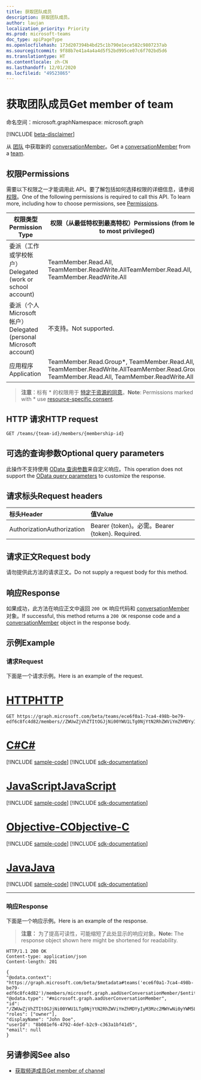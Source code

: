 ```yaml
---
title: 获取团队成员
description: 获取团队成员。
author: laujan
localization_priority: Priority
ms.prod: microsoft-teams
doc_type: apiPageType
ms.openlocfilehash: 173d207394b4bd25c1b790e1ece582c9807237ab
ms.sourcegitcommit: 9f88b7e41a4a4a4d5f52bd995ce07c6f702bd5d6
ms.translationtype: HT
ms.contentlocale: zh-CN
ms.lasthandoff: 12/01/2020
ms.locfileid: "49523865"
---
```

# <a name="get-member-of-team"></a><span data-ttu-id="ab09b-103">获取团队成员</span><span class="sxs-lookup"><span data-stu-id="ab09b-103">Get member of team</span></span>

<span data-ttu-id="ab09b-104">命名空间：microsoft.graph</span><span class="sxs-lookup"><span data-stu-id="ab09b-104">Namespace: microsoft.graph</span></span>

[!INCLUDE [beta-disclaimer](../../includes/beta-disclaimer.md)]

<span data-ttu-id="ab09b-105">从 [团队](../resources/team.md) 中获取新的 [conversationMember](../resources/conversationmember.md)。</span><span class="sxs-lookup"><span data-stu-id="ab09b-105">Get a [conversationMember](../resources/conversationmember.md) from a [team](../resources/team.md).</span></span>

## <a name="permissions"></a><span data-ttu-id="ab09b-106">权限</span><span class="sxs-lookup"><span data-stu-id="ab09b-106">Permissions</span></span>

<span data-ttu-id="ab09b-p101">需要以下权限之一才能调用此 API。要了解包括如何选择权限的详细信息，请参阅[权限](/graph/permissions-reference)。</span><span class="sxs-lookup"><span data-stu-id="ab09b-p101">One of the following permissions is required to call this API. To learn more, including how to choose permissions, see [Permissions](/graph/permissions-reference).</span></span>

|<span data-ttu-id="ab09b-109">权限类型</span><span class="sxs-lookup"><span data-stu-id="ab09b-109">Permission Type</span></span>|<span data-ttu-id="ab09b-110">权限（从最低特权到最高特权）</span><span class="sxs-lookup"><span data-stu-id="ab09b-110">Permissions (from least to most privileged)</span></span>|
|---------|-------------|
|<span data-ttu-id="ab09b-111">委派（工作或学校帐户）</span><span class="sxs-lookup"><span data-stu-id="ab09b-111">Delegated (work or school account)</span></span>| <span data-ttu-id="ab09b-112">TeamMember.Read.All, TeamMember.ReadWrite.All</span><span class="sxs-lookup"><span data-stu-id="ab09b-112">TeamMember.Read.All, TeamMember.ReadWrite.All</span></span> |
|<span data-ttu-id="ab09b-113">委派（个人 Microsoft 帐户）</span><span class="sxs-lookup"><span data-stu-id="ab09b-113">Delegated (personal Microsoft account)</span></span> | <span data-ttu-id="ab09b-114">不支持。</span><span class="sxs-lookup"><span data-stu-id="ab09b-114">Not supported.</span></span>    |
|<span data-ttu-id="ab09b-115">应用程序</span><span class="sxs-lookup"><span data-stu-id="ab09b-115">Application</span></span>| <span data-ttu-id="ab09b-116">TeamMember.Read.Group\*, TeamMember.Read.All, TeamMember.ReadWrite.All</span><span class="sxs-lookup"><span data-stu-id="ab09b-116">TeamMember.Read.Group\*, TeamMember.Read.All, TeamMember.ReadWrite.All</span></span> |

> <span data-ttu-id="ab09b-117">**注意**：标有 \* 的权限用于 [特定于资源的同意](https://aka.ms/teams-rsc)。</span><span class="sxs-lookup"><span data-stu-id="ab09b-117">**Note**: Permissions marked with \* use [resource-specific consent](https://aka.ms/teams-rsc).</span></span>

## <a name="http-request"></a><span data-ttu-id="ab09b-118">HTTP 请求</span><span class="sxs-lookup"><span data-stu-id="ab09b-118">HTTP request</span></span>
<!-- { "blockType": "ignored"} -->
```http
GET /teams/{team-id}/members/{membership-id}
```

## <a name="optional-query-parameters"></a><span data-ttu-id="ab09b-119">可选的查询参数</span><span class="sxs-lookup"><span data-stu-id="ab09b-119">Optional query parameters</span></span>

<span data-ttu-id="ab09b-120">此操作不支持使用 [OData 查询参数](/graph/query-parameters)来自定义响应。</span><span class="sxs-lookup"><span data-stu-id="ab09b-120">This operation does not support the [OData query parameters](/graph/query-parameters) to customize the response.</span></span>

## <a name="request-headers"></a><span data-ttu-id="ab09b-121">请求标头</span><span class="sxs-lookup"><span data-stu-id="ab09b-121">Request headers</span></span>

| <span data-ttu-id="ab09b-122">标头</span><span class="sxs-lookup"><span data-stu-id="ab09b-122">Header</span></span>       | <span data-ttu-id="ab09b-123">值</span><span class="sxs-lookup"><span data-stu-id="ab09b-123">Value</span></span> |
|:---------------|:--------|
| <span data-ttu-id="ab09b-124">Authorization</span><span class="sxs-lookup"><span data-stu-id="ab09b-124">Authorization</span></span>  | <span data-ttu-id="ab09b-p102">Bearer {token}。必需。</span><span class="sxs-lookup"><span data-stu-id="ab09b-p102">Bearer {token}. Required.</span></span>  |

## <a name="request-body"></a><span data-ttu-id="ab09b-127">请求正文</span><span class="sxs-lookup"><span data-stu-id="ab09b-127">Request body</span></span>

<span data-ttu-id="ab09b-128">请勿提供此方法的请求正文。</span><span class="sxs-lookup"><span data-stu-id="ab09b-128">Do not supply a request body for this method.</span></span>

## <a name="response"></a><span data-ttu-id="ab09b-129">响应</span><span class="sxs-lookup"><span data-stu-id="ab09b-129">Response</span></span>

<span data-ttu-id="ab09b-130">如果成功，此方法在响应正文中返回 `200 OK` 响应代码和 [conversationMember](../resources/conversationmember.md) 对象。</span><span class="sxs-lookup"><span data-stu-id="ab09b-130">If successful, this method returns a `200 OK` response code and a [conversationMember](../resources/conversationmember.md) object in the response body.</span></span>

## <a name="example"></a><span data-ttu-id="ab09b-131">示例</span><span class="sxs-lookup"><span data-stu-id="ab09b-131">Example</span></span>

### <a name="request"></a><span data-ttu-id="ab09b-132">请求</span><span class="sxs-lookup"><span data-stu-id="ab09b-132">Request</span></span>

<span data-ttu-id="ab09b-133">下面是一个请求示例。</span><span class="sxs-lookup"><span data-stu-id="ab09b-133">Here is an example of the request.</span></span>

# <a name="http"></a>[<span data-ttu-id="ab09b-134">HTTP</span><span class="sxs-lookup"><span data-stu-id="ab09b-134">HTTP</span></span>](#tab/http)
<!-- {
  "blockType": "request",
  "name": "team-get_member"
} -->
```msgraph-interactive
GET https://graph.microsoft.com/beta/teams/ece6f0a1-7ca4-498b-be79-edf6c8fc4d82/members//ZWUwZjVhZTItOGJjNi00YWU1LTg0NjYtN2RhZWViYmZhMDYyIyM3Mzc2MWYwNi0yYWM5LTQ2OWMtOWYxMC0yNzlhOGNjMjY3Zjk=
```
# <a name="c"></a>[<span data-ttu-id="ab09b-135">C#</span><span class="sxs-lookup"><span data-stu-id="ab09b-135">C#</span></span>](#tab/csharp)
[!INCLUDE [sample-code](../includes/snippets/csharp/team-get-member-csharp-snippets.md)]
[!INCLUDE [sdk-documentation](../includes/snippets/snippets-sdk-documentation-link.md)]

# <a name="javascript"></a>[<span data-ttu-id="ab09b-136">JavaScript</span><span class="sxs-lookup"><span data-stu-id="ab09b-136">JavaScript</span></span>](#tab/javascript)
[!INCLUDE [sample-code](../includes/snippets/javascript/team-get-member-javascript-snippets.md)]
[!INCLUDE [sdk-documentation](../includes/snippets/snippets-sdk-documentation-link.md)]

# <a name="objective-c"></a>[<span data-ttu-id="ab09b-137">Objective-C</span><span class="sxs-lookup"><span data-stu-id="ab09b-137">Objective-C</span></span>](#tab/objc)
[!INCLUDE [sample-code](../includes/snippets/objc/team-get-member-objc-snippets.md)]
[!INCLUDE [sdk-documentation](../includes/snippets/snippets-sdk-documentation-link.md)]

# <a name="java"></a>[<span data-ttu-id="ab09b-138">Java</span><span class="sxs-lookup"><span data-stu-id="ab09b-138">Java</span></span>](#tab/java)
[!INCLUDE [sample-code](../includes/snippets/java/team-get-member-java-snippets.md)]
[!INCLUDE [sdk-documentation](../includes/snippets/snippets-sdk-documentation-link.md)]

---


### <a name="response"></a><span data-ttu-id="ab09b-139">响应</span><span class="sxs-lookup"><span data-stu-id="ab09b-139">Response</span></span>

<span data-ttu-id="ab09b-140">下面是一个响应示例。</span><span class="sxs-lookup"><span data-stu-id="ab09b-140">Here is an example of the response.</span></span>

><span data-ttu-id="ab09b-141">**注意：** 为了提高可读性，可能缩短了此处显示的响应对象。</span><span class="sxs-lookup"><span data-stu-id="ab09b-141">**Note:** The response object shown here might be shortened for readability.</span></span> 
<!-- {
  "blockType": "response",
  "truncated": true,
  "@odata.type": "microsoft.graph.conversationMember"
} -->
```http
HTTP/1.1 200 OK
Content-type: application/json
Content-length: 201

{
"@odata.context": "https://graph.microsoft.com/beta/$metadata#teams('ece6f0a1-7ca4-498b-be79-edf6c8fc4d82')/members/microsoft.graph.aadUserConversationMember/$entity",
"@odata.type": "#microsoft.graph.aadUserConversationMember",
"id": "/ZWUwZjVhZTItOGJjNi00YWU1LTg0NjYtN2RhZWViYmZhMDYyIyM3Mzc2MWYwNi0yYWM5LTQ2OWMtOWYxMC0yNzlhOGNjMjY3Zjk=",
"roles": ["owner"],
"displayName": "John Doe",
"userId": "8b081ef6-4792-4def-b2c9-c363a1bf41d5",
"email": null
}

```
<!-- uuid: 8fcb5dbc-d5aa-4681-8e31-b001d5168d79
2015-10-25 14:57:30 UTC -->
<!--
{
  "type": "#page.annotation",
  "description": "get_team_member",
  "keywords": "",
  "section": "documentation",
  "tocPath": "",
  "suppressions": [
  ]
}
-->

## <a name="see-also"></a><span data-ttu-id="ab09b-142">另请参阅</span><span class="sxs-lookup"><span data-stu-id="ab09b-142">See also</span></span>

- [<span data-ttu-id="ab09b-143">获取频道成员</span><span class="sxs-lookup"><span data-stu-id="ab09b-143">Get member of channel</span></span>](channel-get-members.md)

